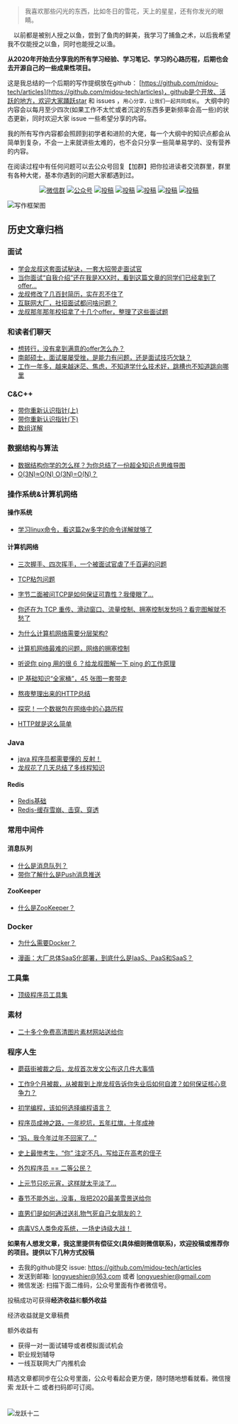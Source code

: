 >我喜欢那些闪光的东西，比如冬日的雪花，天上的星星，还有你发光的眼睛。

&emsp;以前都是被别人授之以鱼，尝到了鱼肉的鲜美，我学习了捕鱼之术，以后我希望我不仅能授之以鱼，同时也能授之以渔。

**从2020年开始去分享我的所有学习经验、学习笔记、学习的心路历程，后期也会去开源自己的一些成果性项目。**

这是我总结的一个后期的写作提纲放在github： [https://github.com/midou-tech/articles](https://github.com/midou-tech/articles)，github是个开放、活跃的地方，欢迎大家踊跃star 和 issues ，`用心分享，让我们一起共同成长`。 大纲中的内容会以每月至少四次(如果工作不太忙或者沉淀的东西多更新频率会高一些)的状态更新，同时欢迎大家 issue 一些希望分享的内容。

我的所有写作内容都会照顾到初学者和进阶的大佬，每一个大纲中的知识点都会从简单到复杂，不会一上来就讲些太难的，也不会只分享一些简单易学的、没有营养的内容。

在阅读过程中有任何问题可以去公众号回复【加群】把你拉进读者交流群里，群里有各种大佬，基本你遇到的问题大家都遇到过。

<p align="center">
  <a href="#微信"><img src="https://img.shields.io/badge/weChat-微信群-blue.svg" alt="微信群"></a>
  <a href="https://juejin.im/user/5dc66109e51d45543a6fc53d/posts"><img src="https://img.shields.io/badge/juejin-掘金-blue.svg" alt="公众号"></a>
  <a href="https://blog.csdn.net/qq_38646470"><img src="https://img.shields.io/badge/csdn-CSDN-red.svg" alt="投稿"></a>
  <a href="https://www.cnblogs.com/zhonglongbo/"><img src="https://img.shields.io/badge/cnblogs-博客园-important.svg" alt="投稿"></a>
  <a href="https://my.oschina.net/u/4269462?tab=popular"><img src="https://img.shields.io/badge/oschina-开源中国-green" alt="投稿"></a>
  <a href="https://www.jianshu.com/u/8cafb2cfb29d"><img src="https://img.shields.io/badge/jianshu-简书-critical" alt="投稿"></a>
  <a href="https://www.zhihu.com/people/zhong-long-bo-56-97/posts"><img src="https://img.shields.io/badge/zhihu-知乎-informational" alt="投稿"></a>
</p>



![写作框架图](https://tva1.sinaimg.cn/large/007S8ZIlly1gekzbtfwa9j30l10kln08.jpg)



## 历史文章归档

### 面试

- [学会龙叔这套面试秘诀，一套大招带走面试官](https://mp.weixin.qq.com/s/KWHVgiUYjxtGnZbhrWWz0g)
- [当你面试“自我介绍”还在我是XXX时，看到这篇文章的同学们已经拿到了offer...](https://mp.weixin.qq.com/s/veEprCLH63gSQymEaSAdYQ)
- [龙叔修改了几百封简历，实在忍不住了](https://mp.weixin.qq.com/s/4KxX2gr6LsAzQmOXddPgzA)
- [ 互联网大厂，社招面试都问啥问题？](https://mp.weixin.qq.com/s/cMuv2VyKHOG9-LzAfR25HA)
- [龙叔那年那年校招拿了十几个offer，整理了这些面试题](https://mp.weixin.qq.com/s/81CHjHuxcml0XhKdRx3IJg)



### 和读者们聊天

- [想转行，没有拿到满意的offer怎么办？](https://mp.weixin.qq.com/s/kYuytYm2EFuPYq3S0zdRlQ)
- [南邮硕士，面试屡屡受挫，是能力有问题，还是面试技巧欠缺？](https://mp.weixin.qq.com/s/kYuytYm2EFuPYq3S0zdRlQ)
- [工作一年多，越来越迷茫、焦虑，不知道学什么技术好，跳槽也不知道跳向哪里](https://mp.weixin.qq.com/s/kYuytYm2EFuPYq3S0zdRlQ)



### C&C++

- [带你重新认识指针(上)](https://mp.weixin.qq.com/s/tdyCTqH9WYMrS0HmRtVPng)
- [带你重新认识指针(下)](https://mp.weixin.qq.com/s/-C_PHEk0ZUf7JUN0Bd80rQ)
- [数组详解](https://mp.weixin.qq.com/s/JwUaBwRirnBfsdJst8Fuxg)



### 数据结构与算法

- [数据结构你学的怎么样？为你总结了一份超全知识点思维导图](https://mp.weixin.qq.com/s/4hPweZRWFZs7eUAHZzAqPw)
- [O(3N)≈O(N) O(3N)=O(N)？](https://mp.weixin.qq.com/s/ojpalODlcRK7R5Cr3b0fpw)



### 操作系统&计算机网络

#### 操作系统

- [学习linux命令，看这篇2w多字的命令详解就够了](https://mp.weixin.qq.com/s/nMTsD2y_drV971RxdE1a5g) 



#### 计算机网络

- [三次握手、四次挥手，一个被面试官虐了千百遍的问题](https://mp.weixin.qq.com/s/3CvKDlH99_vLJ9yjA5E_GQ)

- [TCP粘包问题](https://mp.weixin.qq.com/s/5oDim8z_xJhMKhHR9w-V3A)
- [字节二面被问TCP是如何保证可靠性？我傻眼了...](https://mp.weixin.qq.com/s/ZMR0niaGItfW7B9KCGMfGQ)
- [你还在为 TCP 重传、滑动窗口、流量控制、拥塞控制发愁吗？看完图解就不愁了](https://mp.weixin.qq.com/s/w41CRC79szZVUhdSp3lBHg)

- [为什么计算机网络需要分层架构?](https://mp.weixin.qq.com/s/5aQGwlKHkdTG4j9eMjr6pg)

- [计算机网络最难的问题，网络的拥塞控制](https://mp.weixin.qq.com/s/DSIYKt7qX6n0bMNrw5HA8g)

- [听说你 ping 用的很 6 ？给龙叔图解一下 ping 的工作原理](https://mp.weixin.qq.com/s/17X_xmiEhSR3_mXxJOPIHw)
- [IP 基础知识“全家桶”，45 张图一套带走](https://mp.weixin.qq.com/s/RkH1XRo5_g03cdV17XGuRQ)
- [熬夜整理出来的HTTP总结](https://mp.weixin.qq.com/s/YhJA_ot2ijLhjs5HQYOJJw)
- [探究！一个数据包在网络中的心路历程](https://mp.weixin.qq.com/s/gOavn4NwmDzmQXYX101qSQ)
- [HTTP就是这么简单](https://mp.weixin.qq.com/s/V0_fcjr9t-lyqy2qyg6MWw)



### Java

- [java 程序员都需要懂的 反射！](https://mp.weixin.qq.com/s/ZSCQUQpaRK2pwcTtn8oM4A)
- [龙叔花了几天总结了多线程知识](https://mp.weixin.qq.com/s/2WsndJudUBawBe6jghuM_Q)



#### Redis

- [Redis基础](https://mp.weixin.qq.com/s/OZRGLGk3MkdkwaNliITTUQ)
- [Redis-缓存雪崩、击穿、穿透](https://mp.weixin.qq.com/s/_sYgM2YrUKwt89XgKyiuCw)



### 常用中间件

#### 消息队列

- [什么是消息队列？](https://mp.weixin.qq.com/s/NuHIVl5SjQ0_v1EPKnT9Vw)
- [带你了解什么是Push消息推送](https://mp.weixin.qq.com/s/UZgVEL7nSeXGK2f-YnRfyQ)



#### ZooKeeper

- [什么是ZooKeeper？](https://mp.weixin.qq.com/s/og-6iqPUOluz6yDtlmtpoA)



### Docker

- [为什么需要Docker？](https://mp.weixin.qq.com/s/VvKNWSgePxNWMU66NcUy6w)

- [漫画：大厂总体SaaS化部署，到底什么是IaaS、PaaS和SaaS？](https://mp.weixin.qq.com/s/_KClOHJBOHeRVbIgestK1w)



### 工具集

- [顶级程序员工具集](https://mp.weixin.qq.com/s/Sel5ySSh0YJXdQ6KExQxyw)



### 素材

- [二十多个免费高清图片素材网站送给你](https://mp.weixin.qq.com/s/pcMWdKh9cFMS75sAxgCrWg)



### 程序人生

- [蘑菇街被裁之后，龙叔首次发文公布这几件大事情](https://mp.weixin.qq.com/s/b8Ktq5NiuSFfTq-GAJZRuw)
- [工作9个月被裁，从被裁到上岸龙叔告诉你失业后如何自渡？如何保证核心竞争力？](https://mp.weixin.qq.com/s/4vy5V1MQgwaN6ERUUsx7ng)

- [初学编程，该如何选择编程语言？](https://mp.weixin.qq.com/s/wTv67aYUHmrNGPWsWNbpBg)
- [程序员成神之路，一年挖坑，五年扛旗，十年成神](https://mp.weixin.qq.com/s/PNYa9ocj1hBYjIko-JGq_w)
- [“妈，我今年过年不回家了...”](https://mp.weixin.qq.com/s/CiAGpmLsiPxeE8CyeBU4gw)
- [史上最惨考生，“你” 注定不凡，写给正在高考的侄子](https://mp.weixin.qq.com/s/Ou59a5fhGslC6Z_6wz3O6w)
- [外包程序员 == 二等公民？](https://mp.weixin.qq.com/s/IUyk7zSXWH-REZXnkiq8kg)
- [上元节只吃元宵，这样就太平淡了...](https://mp.weixin.qq.com/s/P8YhFdgjXWPYfWO0UYJqhA)
- [春节不能外出，没事，我把2020最美雪景送给你](https://mp.weixin.qq.com/s/QJX2U8Go_WQ21icL2Mr1tA)
- [直男们是如何通过送礼物气死自己女朋友的？](https://mp.weixin.qq.com/s/3eUgj-IcVKQjIMX1rSGRuQ)
- [病毒VS人类免疫系统，一场史诗级大战！](https://mp.weixin.qq.com/s/M-VVsdJfeZo1CP1-BMg2_g)



**如果有人想发文章，我这里提供有偿征文(具体细则微信联系)，欢迎投稿或推荐你的项目。提供以下几种方式投稿**

- 去我的github提交 issue: https://github.com/midou-tech/articles
- 发送到邮箱: longyueshier@163.com  或者 longyueshier@gmail.com
- 微信发送: 扫描下面二维码，公众号里面有作者微信号。

投稿成功可获得**经济收益**和**额外收益**

经济收益就是文章稿费

额外收益有

- 获得一对一面试辅导或者模拟面试机会
- 职业规划辅导
- 一线互联网大厂内推机会

精选文章都同步在公众号里面，公众号看起会更方便，随时随地想看就看。微信搜索 龙跃十二 或者扫码即可订阅。

# <a name="微信"></a>  <a name="公众号"></a>

![龙跃十二](https://tva1.sinaimg.cn/large/00831rSTly1gdjy2023y3j30p00dw0tn.jpg)

